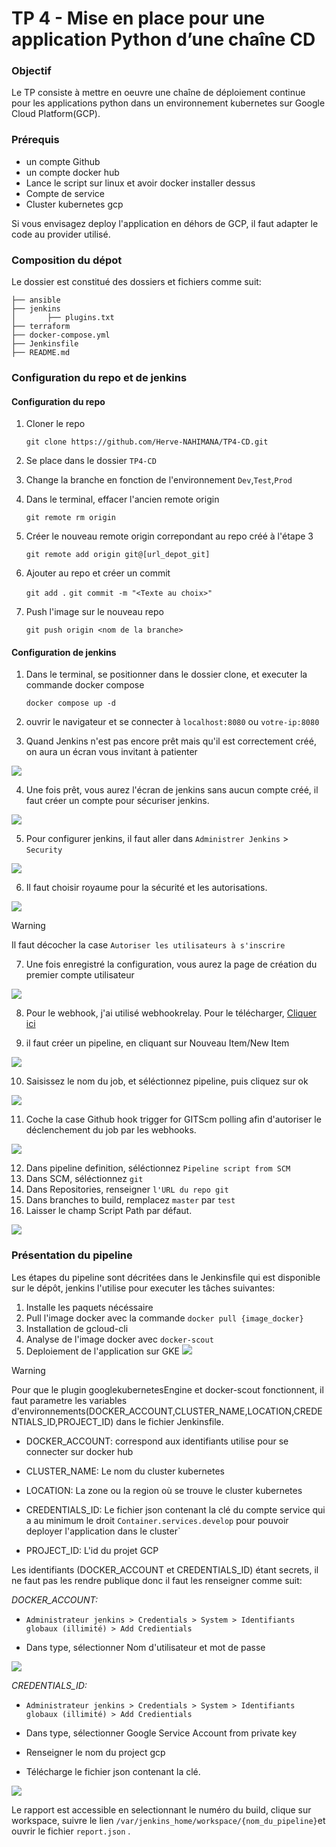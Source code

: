 # TP 4 - Mise en place pour une application Python d’une chaîne CD

### Objectif

Le TP consiste à mettre en oeuvre une chaîne de déploiement continue pour les applications python dans un environnement kubernetes sur Google Cloud Platform(GCP).

### Prérequis

 - un compte Github
 - un compte docker hub
 - Lance le script sur linux et avoir docker installer dessus
 - Compte de service
 - Cluster kubernetes gcp

Si vous envisagez deploy l'application en déhors de GCP, il faut adapter le code au provider utilisé.
 ### Composition du dépot

Le dossier est constitué des dossiers et fichiers comme suit:

```
├── ansible
├── jenkins
│       ├── plugins.txt
├── terraform
├── docker-compose.yml
├── Jenkinsfile
├── README.md
```
### Configuration du repo et de jenkins

#### Configuration du repo
1. Cloner le repo

     `git clone https://github.com/Herve-NAHIMANA/TP4-CD.git`

2. Se place dans le dossier `TP4-CD`
3. Change la branche en fonction de l'environnement `Dev`,`Test`,`Prod`
4. Dans le terminal, effacer l'ancien remote origin

     `git remote rm origin`

5. Créer le nouveau remote origin correpondant au repo créé à l'étape 3

     `git remote add origin git@[url_depot_git]`

6. Ajouter au repo et créer un commit

      `git add .`
      `git commit -m "<Texte au choix>"`

7. Push l'image sur le nouveau repo

    `git push origin <nom de la branche>`

#### Configuration de jenkins

1. Dans le terminal, se positionner dans le dossier clone, et executer la commande docker compose

    `docker compose up -d`

2. ouvrir le navigateur et se connecter à `localhost:8080` ou `votre-ip:8080`

3. Quand Jenkins n'est pas encore prêt mais qu'il est correctement créé, on aura un écran vous invitant à patienter

![](imgs/waiting.PNG)

4. Une fois prêt, vous aurez l'écran de jenkins sans aucun compte créé, il faut créer un compte pour sécuriser jenkins.

![](imgs/no_account.PNG)

5. Pour configurer jenkins, il faut aller dans `Administrer Jenkins` > `Security`

![](imgs/sanssecurit%C3%A9.PNG)

6. Il faut choisir royaume pour la sécurité et les autorisations.

![](imgs/avecsecurit%C3%A9.PNG)

>[!WARNING]
>Il faut décocher la case `Autoriser les utilisateurs à s'inscrire`

7. Une fois enregistré la configuration, vous aurez la page de création du premier compte utilisateur

![](imgs/createnewuser.PNG)

8. Pour le webhook, j'ai utilisé webhookrelay. Pour le télécharger, [Cliquer ici](https://docs.webhookrelay.com/installation-options/installation-options/install-cli)

9. il faut créer un pipeline, en cliquant sur Nouveau Item/New Item

![](imgs/newItem.PNG)

10. Saisissez le nom du job, et séléctionnez pipeline, puis cliquez sur ok

![](imgs/nameItem.PNG)

11. Coche la case Github hook trigger for GITScm polling afin d'autoriser le déclenchement du job par les webhooks.

![](imgs/Cochebuildtrigger.PNG)

12. Dans pipeline definition, séléctionnez `Pipeline script from SCM`
13. Dans SCM, séléctionnez `git`
14. Dans Repositories, renseigner `l'URL du repo git`
15. Dans branches to build, remplacez `master` par `test`
16. Laisser le champ Script Path par défaut.

![](imgs/pipelineprod.PNG)
### Présentation du pipeline

Les étapes du pipeline sont décritées dans le Jenkinsfile qui est disponible sur le dépôt, jenkins l'utilise pour executer les tâches suivantes:

1. Installe les paquets nécéssaire
2. Pull l'image docker avec la commande `docker pull {image_docker}`
3. Installation de gcloud-cli
4. Analyse de l'image docker avec `docker-scout`
4. Deploiement de l'application sur GKE
![](imgs/stageview.PNG)

>[!WARNING]
Pour que le plugin googlekubernetesEngine et docker-scout fonctionnent, il faut parametre les variables d'environnements(DOCKER_ACCOUNT,CLUSTER_NAME,LOCATION,CREDENTIALS_ID,PROJECT_ID) dans le fichier Jenkinsfile.

- DOCKER_ACCOUNT: correspond aux identifiants utilise pour se connecter sur docker hub

- CLUSTER_NAME: Le nom du cluster kubernetes

- LOCATION: La zone ou la region où se trouve le cluster kubernetes

- CREDENTIALS_ID: Le fichier json contenant la clé du compte service qui a au minimum le droit `Container.services.develop` pour pouvoir deployer l'application dans le cluster`

- PROJECT_ID: L'id du projet GCP

Les identifiants (DOCKER_ACCOUNT et CREDENTIALS_ID) étant secrets, il ne faut pas les rendre publique donc il faut les renseigner comme suit:

*DOCKER_ACCOUNT:*

- `Administrateur jenkins > Credentials > System > Identifiants globaux (illimité) > Add Credientials`

- Dans type, sélectionner Nom d'utilisateur et mot de passe

![](imgs/docker_account_credentials_settings.PNG)

*CREDENTIALS_ID:*

- `Administrateur jenkins > Credentials > System > Identifiants globaux (illimité) > Add Credientials`

- Dans type, sélectionner Google Service Account from private key

- Renseigner le nom du project gcp

- Télécharge le fichier json contenant la clé.

![](imgs/credentials_id_settings.PNG)

Le rapport est accessible en selectionnant le numéro du build, clique sur workspace, suivre le lien `/var/jenkins_home/workspace/{nom_du_pipeline}`et ouvrir le fichier `report.json` . 
